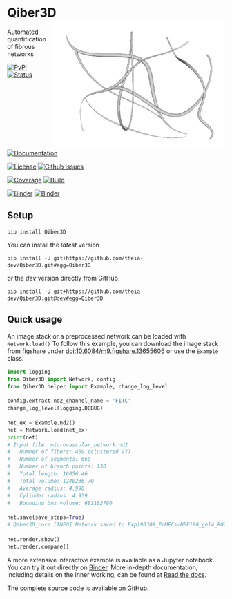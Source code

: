 # Qiber3D <img src='https://github.com/theia-dev/Qiber3D/raw/master/docs/img/synthetic_animation_silver.gif' align="right"/>
Automated quantification of fibrous networks

[![PyPi](https://img.shields.io/pypi/v/qiber3d.svg?style=for-the-badge)](https://pypi.org/project/Qiber3D/)
[![Status](https://img.shields.io/pypi/status/qiber3d.svg?style=for-the-badge)](https://pypi.org/project/Qiber3D/)

[![Documentation](https://img.shields.io/readthedocs/qiber3d.svg?style=for-the-badge)](https://Qiber3D.readthedocs.io)

[![License](https://img.shields.io/github/license/theia-dev/qiber3d.svg?style=for-the-badge)](https://github.com/theia-dev/Qiber3D/blob/master/LICENSE.txt)
[![Github issues](https://img.shields.io/github/issues/theia-dev/qiber3d.svg?style=for-the-badge)](https://github.com/theia-dev/Qiber3D/issues)

[![Coverage](https://img.shields.io/codecov/c/gh/theia-dev/Qiber3D?token=UCNHVP172J&style=for-the-badge)](https://app.codecov.io/gh/theia-dev/Qiber3D)
[![Build](https://img.shields.io/github/workflow/status/theia-dev/Qiber3D/Qiber3D.svg?style=for-the-badge)](https://github.com/theia-dev/Qiber3D/actions/workflows/test-Qiber3D.yml)

[![Binder](https://img.shields.io/badge/BINDER-Latest-brightgreen?style=for-the-badge)](https://mybinder.org/v2/gh/theia-dev/Qiber3D_jupyter/main?urlpath=git-pull%3Frepo%3Dhttps%253A%252F%252Fgithub.com%252Ftheia-dev%252FQiber3D%26urlpath%3Dtree%252FQiber3D%252Fdocs%252Fjupyter%252Findex.ipynb)
[![Binder](https://img.shields.io/badge/BINDER-Dev-blue?style=for-the-badge)](https://mybinder.org/v2/gh/theia-dev/Qiber3D_jupyter/main?urlpath=git-pull%3Frepo%3Dhttps%253A%252F%252Fgithub.com%252Ftheia-dev%252FQiber3D%26urlpath%3Dtree%252FQiber3D%252Fdocs%252Fjupyter%252Findex.ipynb%26branch%3Ddev)

## Setup
    pip install Qiber3D
    
You can install the _latest_ version

    pip install -U git+https://github.com/theia-dev/Qiber3D.git#egg=Qiber3D

or the _dev_ version directly from GitHub.
    
    pip install -U git+https://github.com/theia-dev/Qiber3D.git@dev#egg=Qiber3D

    
## Quick usage

An image stack or a preprocessed network can be loaded with ``Network.load()``
To follow this example, you can download the image stack from figshare under [doi:10.6084/m9.figshare.13655606](https://doi.org/10.6084/m9.figshare.13655606) or use the `Example` class.
```python
import logging
from Qiber3D import Network, config
from Qiber3D.helper import Example, change_log_level

config.extract.nd2_channel_name = 'FITC'
change_log_level(logging.DEBUG)

net_ex = Example.nd2()
net = Network.load(net_ex)
print(net)
# Input file: microvascular_network.nd2
#   Number of fibers: 459 (clustered 97)
#   Number of segments: 660
#   Number of branch points: 130
#   Total length: 16056.46
#   Total volume: 1240236.70
#   Average radius: 4.990
#   Cylinder radius: 4.959
#   Bounding box volume: 681182790

net.save(save_steps=True)
# Qiber3D_core [INFO] Network saved to Exp190309_PrMECs-NPF180_gel4_ROI-c.qiber

net.render.show()
net.render.compare()
```

A more extensive interactive example is available as a Jupyter notebook.
You can try it out directly on [Binder](https://mybinder.org/v2/gh/theia-dev/Qiber3D_jupyter/main?urlpath=git-pull%3Frepo%3Dhttps%253A%252F%252Fgithub.com%252Ftheia-dev%252FQiber3D%26urlpath%3Dtree%252FQiber3D%252Fdocs%252Fjupyter%252Findex.ipynb).
More in-depth documentation, including details on the inner working, can be found at [Read the docs](https://Qiber3D.readthedocs.io).


The complete source code is available on [GitHub](https://github.com/theia-dev/Qiber3D).
